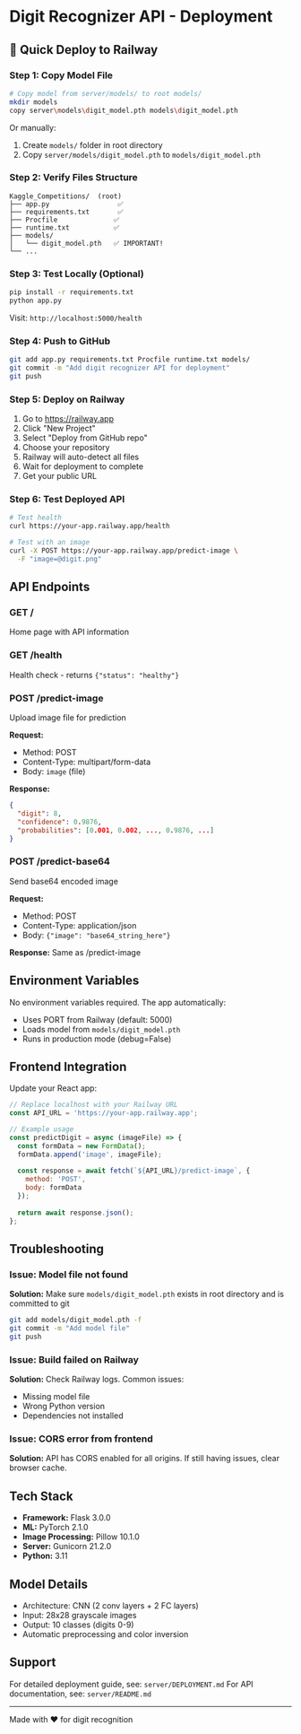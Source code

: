 # Digit Recognizer API - Deployment

## 🚀 Quick Deploy to Railway

### Step 1: Copy Model File
```bash
# Copy model from server/models/ to root models/
mkdir models
copy server\models\digit_model.pth models\digit_model.pth
```

Or manually:
1. Create `models/` folder in root directory
2. Copy `server/models/digit_model.pth` to `models/digit_model.pth`

### Step 2: Verify Files Structure
```
Kaggle_Competitions/  (root)
├── app.py                 ✅
├── requirements.txt       ✅
├── Procfile              ✅
├── runtime.txt           ✅
├── models/
│   └── digit_model.pth   ✅ IMPORTANT!
└── ...
```

### Step 3: Test Locally (Optional)
```bash
pip install -r requirements.txt
python app.py
```

Visit: `http://localhost:5000/health`

### Step 4: Push to GitHub
```bash
git add app.py requirements.txt Procfile runtime.txt models/
git commit -m "Add digit recognizer API for deployment"
git push
```

### Step 5: Deploy on Railway

1. Go to https://railway.app
2. Click "New Project"
3. Select "Deploy from GitHub repo"
4. Choose your repository
5. Railway will auto-detect all files
6. Wait for deployment to complete
7. Get your public URL

### Step 6: Test Deployed API

```bash
# Test health
curl https://your-app.railway.app/health

# Test with an image
curl -X POST https://your-app.railway.app/predict-image \
  -F "image=@digit.png"
```

## API Endpoints

### GET /
Home page with API information

### GET /health
Health check - returns `{"status": "healthy"}`

### POST /predict-image
Upload image file for prediction

**Request:**
- Method: POST
- Content-Type: multipart/form-data
- Body: `image` (file)

**Response:**
```json
{
  "digit": 8,
  "confidence": 0.9876,
  "probabilities": [0.001, 0.002, ..., 0.9876, ...]
}
```

### POST /predict-base64
Send base64 encoded image

**Request:**
- Method: POST
- Content-Type: application/json
- Body: `{"image": "base64_string_here"}`

**Response:** Same as /predict-image

## Environment Variables

No environment variables required. The app automatically:
- Uses PORT from Railway (default: 5000)
- Loads model from `models/digit_model.pth`
- Runs in production mode (debug=False)

## Frontend Integration

Update your React app:

```javascript
// Replace localhost with your Railway URL
const API_URL = 'https://your-app.railway.app';

// Example usage
const predictDigit = async (imageFile) => {
  const formData = new FormData();
  formData.append('image', imageFile);
  
  const response = await fetch(`${API_URL}/predict-image`, {
    method: 'POST',
    body: formData
  });
  
  return await response.json();
};
```

## Troubleshooting

### Issue: Model file not found
**Solution:** Make sure `models/digit_model.pth` exists in root directory and is committed to git

```bash
git add models/digit_model.pth -f
git commit -m "Add model file"
git push
```

### Issue: Build failed on Railway
**Solution:** Check Railway logs. Common issues:
- Missing model file
- Wrong Python version
- Dependencies not installed

### Issue: CORS error from frontend
**Solution:** API has CORS enabled for all origins. If still having issues, clear browser cache.

## Tech Stack

- **Framework:** Flask 3.0.0
- **ML:** PyTorch 2.1.0
- **Image Processing:** Pillow 10.1.0
- **Server:** Gunicorn 21.2.0
- **Python:** 3.11

## Model Details

- Architecture: CNN (2 conv layers + 2 FC layers)
- Input: 28x28 grayscale images
- Output: 10 classes (digits 0-9)
- Automatic preprocessing and color inversion

## Support

For detailed deployment guide, see: `server/DEPLOYMENT.md`
For API documentation, see: `server/README.md`

---

Made with ❤️ for digit recognition

